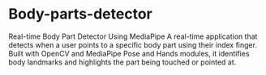 # Body-parts-detector
Real-time Body Part Detector Using MediaPipe A real-time application that detects when a user points to a specific body part using their index finger. Built with OpenCV and MediaPipe Pose and Hands modules, it identifies body landmarks and highlights the part being touched or pointed at.
